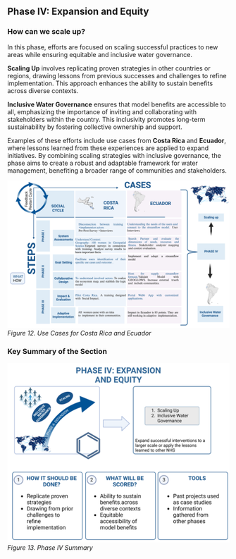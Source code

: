 <div id="google_translate_element"></div>
<script type="text/javascript">
  function googleTranslateElementInit() {
    new google.translate.TranslateElement({
      pageLanguage: 'en',
      layout: google.translate.TranslateElement.InlineLayout.SIMPLE
    }, 'google_translate_element');
  }
</script>
<script src="https://translate.google.com/translate_a/element.js?cb=googleTranslateElementInit"></script>


## **Phase IV: Expansion and Equity**

### **How can we scale up?**

In this phase, efforts are focused on scaling successful practices to new areas while ensuring equitable and inclusive water governance. 

**Scaling Up** involves replicating proven strategies in other countries or regions, drawing lessons from previous successes and challenges to refine implementation. This approach enhances the ability to sustain benefits across diverse contexts.

**Inclusive Water Governance** ensures that model benefits are accessible to all, emphasizing the importance of inviting and collaborating with stakeholders within the country. This inclusivity promotes long-term sustainability by fostering collective ownership and support.

Examples of these efforts include use cases from **Costa Rica** and **Ecuador**, where lessons learned from these experiences are applied to expand initiatives. By combining scaling strategies with inclusive governance, the phase aims to create a robust and adaptable framework for water management, benefiting a broader range of communities and stakeholders.

![Use Cases](phase2visuals/Use_Cases_CR_Ecuador.png)  
*Figure 12. Use Cases for Costa Rica and Ecuador*

### **Key Summary of the Section**

![Phase IV Summary](images2/Phase%20IV%20(1).png)
*Figure 13. Phase IV Summary*